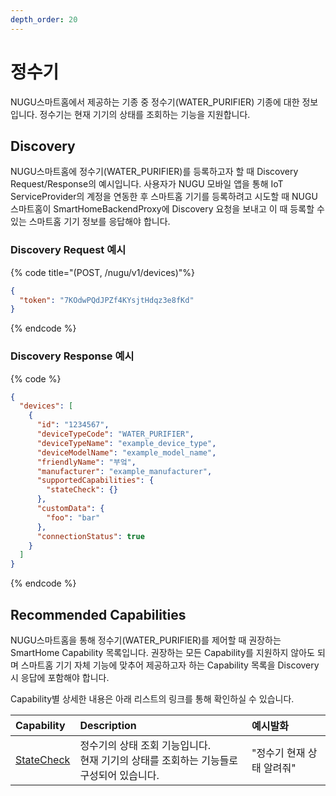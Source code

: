 ```yaml
---
depth_order: 20
---
```


# 정수기

NUGU스마트홈에서 제공하는 기종 중 정수기(WATER_PURIFIER) 기종에 대한 정보입니다. 정수기는 현재 기기의 상태를 조회하는 기능을 지원합니다.

## Discovery

NUGU스마트홈에 정수기(WATER_PURIFIER)를 등록하고자 할 때 Discovery Request/Response의 예시입니다. 사용자가 NUGU 모바일 앱을 통해 IoT ServiceProvider의 계정을 연동한 후 스마트홈 기기를 등록하려고 시도할 때 NUGU스마트홈이 SmartHomeBackendProxy에 Discovery 요청을 보내고 이 때 등록할 수 있는 스마트홈 기기 정보를 응답해야 합니다.

### Discovery Request 예시

{% code title="(POST, /nugu/v1/devices)"%}
```json
{
  "token": "7KOdwPQdJPZf4KYsjtHdqz3e8fKd"
}
```
{% endcode %}

### Discovery Response 예시

{% code %}

```json
{
  "devices": [
    {
      "id": "1234567",
      "deviceTypeCode": "WATER_PURIFIER",
      "deviceTypeName": "example_device_type",
      "deviceModelName": "example_model_name",
      "friendlyName": "부엌",
      "manufacturer": "example_manufacturer",
      "supportedCapabilities": {
        "stateCheck": {}
      },
      "customData": {
        "foo": "bar"
      },
      "connectionStatus": true
    }
  ]
}
```
{% endcode %}

## Recommended Capabilities

NUGU스마트홈을 통해 정수기(WATER_PURIFIER)를 제어할 때 권장하는 SmartHome Capability 목록입니다. 권장하는 모든 Capability를 지원하지 않아도 되며 스마트홈 기기 자체 기능에 맞추어 제공하고자 하는 Capability 목록을 Discovery 시 응답에 포함해야 합니다.

Capability별 상세한 내용은 아래 리스트의 링크를 통해 확인하실 수 있습니다.

| Capability                                                | Description                                           | 예시발화            |
|:----------------------------------------------------------|:------------------------------------------------------|:----------------|
| [StateCheck](../smarthomecapability/statecheck-interface) | 정수기의 상태 조회 기능입니다.<br/>현재 기기의 상태를 조회하는 기능들로 구성되어 있습니다. | "정수기 현재 상태 알려줘" |


